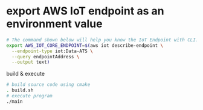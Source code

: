 # export AWS IoT endpoint as an environment value

```sh
# The command shown below will help you know the IoT Endpoint with CLI.
export AWS_IOT_CORE_ENDPOINT=$(aws iot describe-endpoint \
  --endpoint-type iot:Data-ATS \
  --query endpointAddress \
  --output text)
```

build & execute

```sh
# build source code using cmake
. build.sh
# execute program
./main
```
